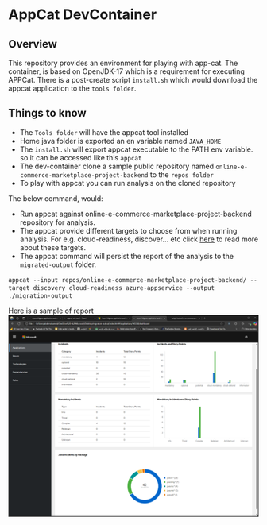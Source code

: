# AppCat DevContainer

## Overview

This repository provides an environment for playing with app-cat. The container, is based on OpenJDK-17 which is a requirement for executing APPCat. There is a post-create script ```install.sh``` which would download the appcat application to the ```tools folder```. 

## Things to know

- The ```Tools folder``` will have the appcat tool installed
- Home java folder is exported an en variable named ```JAVA_HOME```
- The ```install.sh``` will export appcat executable to the PATH env variable. so it can be accessed like this ```appcat```
- The dev-container clone a sample public repository named ```online-e-commerce-marketplace-project-backend``` to the ```repos folder```
- To play with appcat you can run analysis on the cloned repository

The below command, would:
- Run appcat against online-e-commerce-marketplace-project-backend repository for analysis.
- The appcat provide different targets to choose from when running analysis. For e.g. cloud-readiness, discover... etc click [here](https://learn.microsoft.com/en-us/azure/migrate/appcat/java#assess-a-java-application) to read more about these targets. 
- The appcat command will persist the report of the analysis to the ```migrated-output``` folder. 
```
appcat --input repos/online-e-commerce-marketplace-project-backend/ --target discovery cloud-readiness azure-appservice --output ./migration-output
```

Here is a sample of report 
![](image.png)